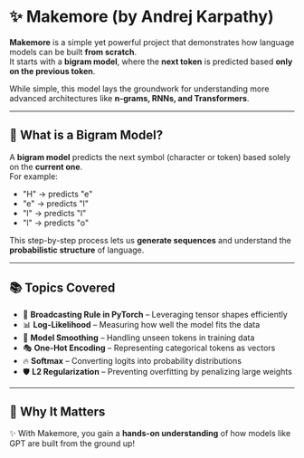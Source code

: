 # ✨ Makemore (by Andrej Karpathy)

**Makemore** is a simple yet powerful project that demonstrates how language models can be built **from scratch**.  
It starts with a **bigram model**, where the **next token** is predicted based **only on the previous token**.  

While simple, this model lays the groundwork for understanding more advanced architectures like **n-grams, RNNs, and Transformers**.

---

## 🔎 What is a Bigram Model?

A **bigram model** predicts the next symbol (character or token) based solely on the **current one**.  
For example:  

- "H" → predicts "e"  
- "e" → predicts "l"  
- "l" → predicts "l"  
- "l" → predicts "o"  

This step-by-step process lets us **generate sequences** and understand the **probabilistic structure** of language.

---

## 📚 Topics Covered

- 🔄 **Broadcasting Rule in PyTorch** – Leveraging tensor shapes efficiently  
- 📊 **Log-Likelihood** – Measuring how well the model fits the data  
- 🧹 **Model Smoothing** – Handling unseen tokens in training data  
- 🎭 **One-Hot Encoding** – Representing categorical tokens as vectors  
- 🔥 **Softmax** – Converting logits into probability distributions  
- 🛡 **L2 Regularization** – Preventing overfitting by penalizing large weights  

---

## 🚀 Why It Matters

✨ With Makemore, you gain a **hands-on understanding** of how models like GPT are built from the ground up!

